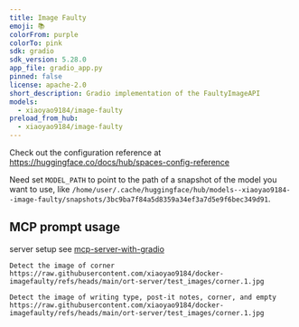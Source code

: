 ```yaml
---
title: Image Faulty
emoji: 📚
colorFrom: purple
colorTo: pink
sdk: gradio
sdk_version: 5.28.0
app_file: gradio_app.py
pinned: false
license: apache-2.0
short_description: Gradio implementation of the FaultyImageAPI
models:
  - xiaoyao9184/image-faulty
preload_from_hub:
  - xiaoyao9184/image-faulty
---
```


Check out the configuration reference at https://huggingface.co/docs/hub/spaces-config-reference

Need set `MODEL_PATH` to point to the path of a snapshot of the model you want to use, like `/home/user/.cache/huggingface/hub/models--xiaoyao9184--image-faulty/snapshots/3bc9ba7f84a5d8359a34ef3a7d5e9f6bec349d91`.


## MCP prompt usage

server setup see [mcp-server-with-gradio](https://www.gradio.app/guides/building-mcp-server-with-gradio)

```prompt
Detect the image of corner https://raw.githubusercontent.com/xiaoyao9184/docker-imagefaulty/refs/heads/main/ort-server/test_images/corner.1.jpg
```

```prompt
Detect the image of writing type, post-it notes, corner, and empty https://raw.githubusercontent.com/xiaoyao9184/docker-imagefaulty/refs/heads/main/ort-server/test_images/corner.1.jpg
```
